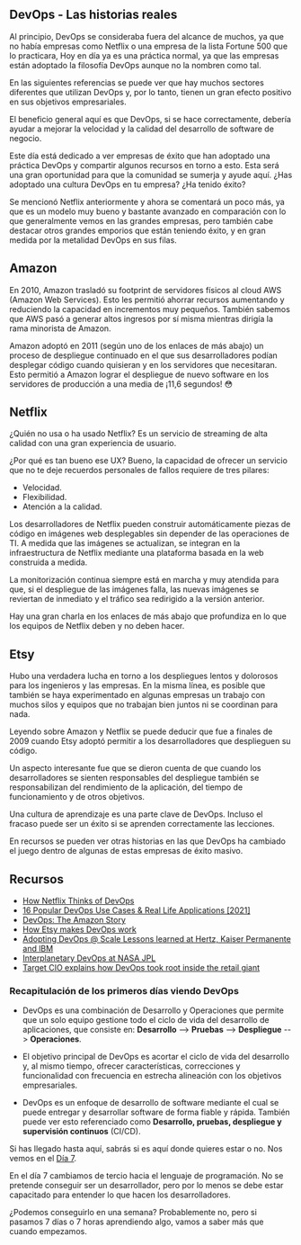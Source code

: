 ## DevOps - Las historias reales

Al principio, DevOps se consideraba fuera del alcance de muchos, ya que no había empresas como Netflix o una empresa de la lista Fortune 500 que lo practicara, Hoy en día ya es una práctica normal, ya que las empresas están adoptado la filosofía DevOps aunque no la nombren como tal.

En las siguientes referencias se puede ver que hay muchos sectores diferentes que utilizan DevOps y, por lo tanto, tienen un gran efecto positivo en sus objetivos empresariales.

El beneficio general aquí es que DevOps, si se hace correctamente, debería ayudar a mejorar la velocidad y la calidad del desarrollo de software de negocio.

Este día está dedicado a ver empresas de éxito que han adoptado una práctica DevOps y compartir algunos recursos en torno a esto. Esta será una gran oportunidad para que la comunidad se sumerja y ayude aquí. ¿Has adoptado una cultura DevOps en tu empresa? ¿Ha tenido éxito?

Se mencionó Netflix anteriormente y ahora se comentará un poco más, ya que es un modelo muy bueno y bastante avanzado en comparación con lo que generalmente vemos en las grandes empresas, pero también cabe destacar otros grandes emporios que están teniendo éxito, y en gran medida por la metalidad DevOps en sus filas.

## Amazon

En 2010, Amazon trasladó su footprint de servidores físicos al cloud AWS (Amazon Web Services). Esto les permitió ahorrar recursos aumentando y reduciendo la capacidad en incrementos muy pequeños. También sabemos que AWS pasó a generar altos ingresos por sí misma mientras dirigía la rama minorista de Amazon.

Amazon adoptó en 2011 (según uno de los enlaces de más abajo) un proceso de despliegue continuado en el que sus desarrolladores podían desplegar código cuando quisieran y en los servidores que necesitaran. Esto permitió a Amazon lograr el despliegue de nuevo software en los servidores de producción a una media de ¡11,6 segundos! 😳

## Netflix

¿Quién no usa o ha usado Netflix? Es un servicio de streaming de alta calidad con una gran experiencia de usuario.

¿Por qué es tan bueno ese UX? Bueno, la capacidad de ofrecer un servicio que no te deje recuerdos personales de fallos requiere de tres pilares:
- Velocidad.
- Flexibilidad.
- Atención a la calidad.

Los desarrolladores de Netflix pueden construir automáticamente piezas de código en imágenes web desplegables sin depender de las operaciones de TI. A medida que las imágenes se actualizan, se integran en la infraestructura de Netflix mediante una plataforma basada en la web construida a medida.

La monitorización continua siempre está en marcha y muy atendida para que, si el despliegue de las imágenes falla, las nuevas imágenes se reviertan de inmediato y el tráfico sea redirigido a la versión anterior.

Hay una gran charla en los enlaces de más abajo que profundiza en lo que los equipos de Netflix deben y no deben hacer.

## Etsy

Hubo una verdadera lucha en torno a los despliegues lentos y dolorosos para los ingenieros y las empresas. En la misma línea, es posible que también se haya experimentado en algunas empresas un trabajo con muchos silos y equipos que no trabajan bien juntos ni se coordinan para nada.

Leyendo sobre Amazon y Netflix se puede deducir que fue a finales de 2009 cuando Etsy adoptó permitir a los desarrolladores que desplieguen su código.

Un aspecto interesante fue que se dieron cuenta de que cuando los desarrolladores se sienten responsables del despliegue también se responsabilizan del rendimiento de la aplicación, del tiempo de funcionamiento y de otros objetivos.

Una cultura de aprendizaje es una parte clave de DevOps. Incluso el fracaso puede ser un éxito si se aprenden correctamente las lecciones.

En recursos se pueden ver otras historias en las que DevOps ha cambiado el juego dentro de algunas de estas empresas de éxito masivo.

## Recursos

- [How Netflix Thinks of DevOps](https://www.youtube.com/watch?v=UTKIT6STSVM)
- [16 Popular DevOps Use Cases & Real Life Applications [2021]](https://www.upgrad.com/blog/devops-use-cases-applications/)
- [DevOps: The Amazon Story](https://www.youtube.com/watch?v=ZzLa0YEbGIY)
- [How Etsy makes DevOps work](https://www.networkworld.com/article/2886672/how-etsy-makes-devops-work.html)
- [Adopting DevOps @ Scale Lessons learned at Hertz, Kaiser Permanente and lBM](https://www.youtube.com/watch?v=gm18-gcgXRY)
- [Interplanetary DevOps at NASA JPL](https://www.usenix.org/conference/lisa16/technical-sessions/presentation/isla)
- [Target CIO explains how DevOps took root inside the retail giant](https://enterprisersproject.com/article/2017/1/target-cio-explains-how-devops-took-root-inside-retail-giant)

### Recapitulación de los primeros días viendo DevOps

- DevOps es una combinación de Desarrollo y Operaciones que permite que un solo equipo gestione todo el ciclo de vida del desarrollo de aplicaciones, que consiste en:
 **Desarrollo** --> **Pruebas** --> **Despliegue** --> **Operaciones**.

- El objetivo principal de DevOps es acortar el ciclo de vida del desarrollo y, al mismo tiempo, ofrecer características, correcciones y funcionalidad con frecuencia en estrecha alineación con los objetivos empresariales.

- DevOps es un enfoque de desarrollo de software mediante el cual se puede entregar y desarrollar software de forma fiable y rápida. También puede ver esto referenciado como **Desarrollo, pruebas, despliegue y supervisión continuos** (CI/CD).

Si has llegado hasta aquí, sabrás si es aquí donde quieres estar o no. Nos vemos en el [Día 7](day07.md).

En el día 7 cambiamos de tercio hacia el lenguaje de programación. No se pretende conseguir ser un desarrollador, pero por lo menos se debe estar capacitado para entender lo que hacen los desarrolladores.

¿Podemos conseguirlo en una semana? Probablemente no, pero si pasamos 7 días o 7 horas aprendiendo algo, vamos a saber más que cuando empezamos.
